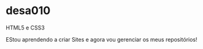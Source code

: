 # desa010
 HTML5 e CSS3


EStou aprendendo a criar Sites e agora vou gerenciar os meus repositórios! 